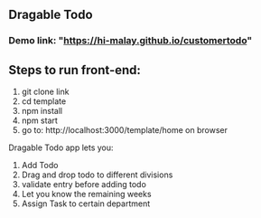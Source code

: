 ## Dragable Todo

### Demo link: "https://hi-malay.github.io/customertodo"


## Steps to run front-end:
1. git clone link 
2. cd template
3. npm install
4. npm start
5. go to: http://localhost:3000/template/home on browser

Dragable Todo app lets you:
1. Add Todo
2. Drag and drop todo to different divisions
3. validate entry before adding todo
4. Let you know the remaining weeks
5. Assign Task to certain department

